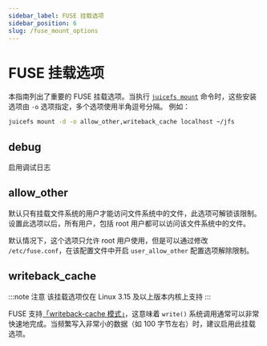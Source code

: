 ```yaml
---
sidebar_label: FUSE 挂载选项
sidebar_position: 6
slug: /fuse_mount_options
---
```

# FUSE 挂载选项

本指南列出了重要的 FUSE 挂载选项。当执行 [`juicefs mount`](../reference/command_reference.md#juicefs-mount) 命令时，这些安装选项由 `-o` 选项指定，多个选项使用半角逗号分隔。 例如：

```bash
juicefs mount -d -o allow_other,writeback_cache localhost ~/jfs
```

## debug

启用调试日志

## allow_other

默认只有挂载文件系统的用户才能访问文件系统中的文件，此选项可解锁该限制。设置此选项以后，所有用户，包括 root 用户都可以访问该文件系统中的文件。

默认情况下，这个选项只允许 root 用户使用，但是可以通过修改 `/etc/fuse.conf`，在该配置文件中开启 `user_allow_other` 配置选项解除限制。

## writeback_cache

:::note 注意
该挂载选项仅在 Linux 3.15 及以上版本内核上支持
:::

FUSE 支持[「writeback-cache 模式」](https://www.kernel.org/doc/Documentation/filesystems/fuse-io.txt)，这意味着 `write()` 系统调用通常可以非常快速地完成。当频繁写入非常小的数据（如 100 字节左右）时，建议启用此挂载选项。
